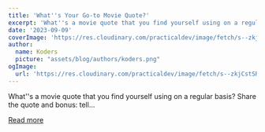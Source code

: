 ```yaml
---
title: 'What''s Your Go-to Movie Quote?'
excerpt: 'What''s a movie quote that you find yourself using on a regular basis? Share the quote and bonus: tell...'
date: '2023-09-09'
coverImage: 'https://res.cloudinary.com/practicaldev/image/fetch/s--zkjCstSR--/c_imagga_scale,f_auto,fl_progressive,h_420,q_auto,w_1000/https://dev-to-uploads.s3.amazonaws.com/uploads/articles/1ra4nkw22xl3elmc8iu0.png'
author:
  name: Koders
  picture: "assets/blog/authors/koders.png"
ogImage:
  url: 'https://res.cloudinary.com/practicaldev/image/fetch/s--zkjCstSR--/c_imagga_scale,f_auto,fl_progressive,h_420,q_auto,w_1000/https://dev-to-uploads.s3.amazonaws.com/uploads/articles/1ra4nkw22xl3elmc8iu0.png'
---
```


What''s a movie quote that you find yourself using on a regular basis? Share the quote and bonus: tell...

[Read more](https://dev.to/codenewbieteam/whats-your-go-to-movie-quote-1lpg)
